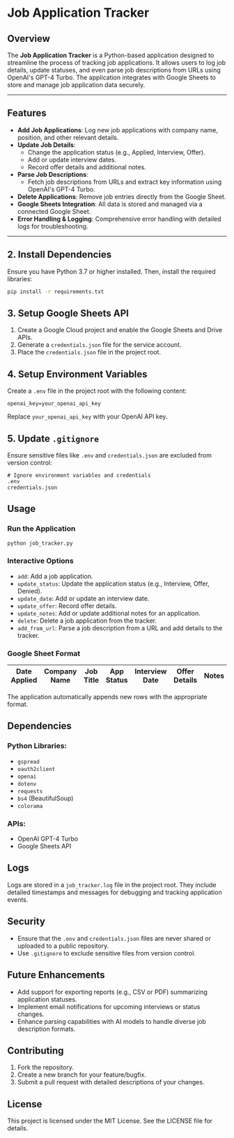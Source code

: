 # Job Application Tracker

## Overview

The **Job Application Tracker** is a Python-based application designed to streamline the process of tracking job applications. It allows users to log job details, update statuses, and even parse job descriptions from URLs using OpenAI's GPT-4 Turbo. The application integrates with Google Sheets to store and manage job application data securely.

---

## Features

- **Add Job Applications**: Log new job applications with company name, position, and other relevant details.
- **Update Job Details**:
  - Change the application status (e.g., Applied, Interview, Offer).
  - Add or update interview dates.
  - Record offer details and additional notes.
- **Parse Job Descriptions**:
  - Fetch job descriptions from URLs and extract key information using OpenAI's GPT-4 Turbo.
- **Delete Applications**: Remove job entries directly from the Google Sheet.
- **Google Sheets Integration**: All data is stored and managed via a connected Google Sheet.
- **Error Handling & Logging**: Comprehensive error handling with detailed logs for troubleshooting.

---
## 2. Install Dependencies

Ensure you have Python 3.7 or higher installed. Then, install the required libraries:

```bash
pip install -r requirements.txt
```

## 3. Setup Google Sheets API

1. Create a Google Cloud project and enable the Google Sheets and Drive APIs.
2. Generate a `credentials.json` file for the service account.
3. Place the `credentials.json` file in the project root.

## 4. Setup Environment Variables

Create a `.env` file in the project root with the following content:

```env
openai_key=your_openai_api_key
```

Replace `your_openai_api_key` with your OpenAI API key.

## 5. Update `.gitignore`

Ensure sensitive files like `.env` and `credentials.json` are excluded from version control:

```plaintext
# Ignore environment variables and credentials
.env
credentials.json
```

## Usage

### Run the Application

```bash
python job_tracker.py
```

### Interactive Options

- `add`: Add a job application.
- `update_status`: Update the application status (e.g., Interview, Offer, Denied).
- `update_date`: Add or update an interview date.
- `update_offer`: Record offer details.
- `update_notes`: Add or update additional notes for an application.
- `delete`: Delete a job application from the tracker.
- `add_from_url`: Parse a job description from a URL and add details to the tracker.

### Google Sheet Format

| Date Applied | Company Name | Job Title | App Status | Interview Date | Offer Details | Notes | Summary | Required Skills | Application Deadline |
|--------------|--------------|-----------|------------|----------------|---------------|-------|---------|-----------------|-----------------------|

The application automatically appends new rows with the appropriate format.

## Dependencies

### Python Libraries:

- `gspread`
- `oauth2client`
- `openai`
- `dotenv`
- `requests`
- `bs4` (BeautifulSoup)
- `colorama`

### APIs:

- OpenAI GPT-4 Turbo
- Google Sheets API

## Logs

Logs are stored in a `job_tracker.log` file in the project root. They include detailed timestamps and messages for debugging and tracking application events.

## Security

- Ensure that the `.env` and `credentials.json` files are never shared or uploaded to a public repository.
- Use `.gitignore` to exclude sensitive files from version control.

## Future Enhancements

- Add support for exporting reports (e.g., CSV or PDF) summarizing application statuses.
- Implement email notifications for upcoming interviews or status changes.
- Enhance parsing capabilities with AI models to handle diverse job description formats.

## Contributing

1. Fork the repository.
2. Create a new branch for your feature/bugfix.
3. Submit a pull request with detailed descriptions of your changes.

## License

This project is licensed under the MIT License. See the LICENSE file for details.
